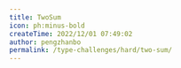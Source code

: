 ```yaml
---
title: TwoSum
icon: ph:minus-bold
createTime: 2022/12/01 07:49:02
author: pengzhanbo
permalink: /type-challenges/hard/two-sum/
---
```

